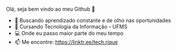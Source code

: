  Olá, seja bem vindo ao meu Github 👋
 
- 👀 Buscando aprendizado constante e de olho nas oportunidades 
- 🌱 Cursando Tecnologia da Informação - UFMS
- 💻 Onde eu passo maior parte do meu tempo
- 📫 Me encontre: https://linktr.ee/tech.rique
